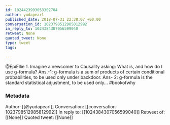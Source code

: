 ```yaml
---
id: 1024423993053302784
author: yudapearl
published_date: 2018-07-31 22:38:07 +00:00
conversation_id: 1023798512985812992
in_reply_to: 1024384307056599040
retweet: None
quoted_tweet: None
type: tweet
tags:

---
```


@EpiEllie 1.
Imagine a newcomer to Causality asking: What is, and how do I use g-formula? Ans.-1: g-formula is a sum of products of certain conditional probabilities, to be used only under backdoor. Ans- 2: g-formula is the standard statistical adjustment, to be used only...     #bookofwhy

### Metadata

Author: [[@yudapearl]]
Conversation: [[conversation-1023798512985812992]]
In reply to: [[1024384307056599040]]
Retweet of: [[None]]
Quoted tweet: [[None]]
